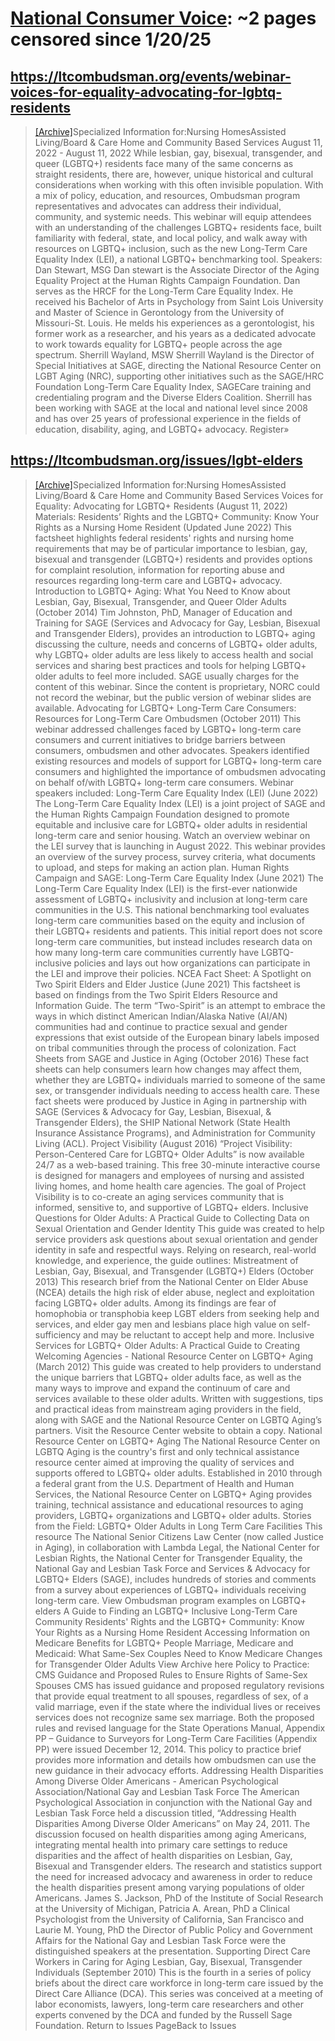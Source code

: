 



# [National Consumer Voice](ltcombudsman.org): ~2 pages censored since 1/20/25

## https://ltcombudsman.org/events/webinar-voices-for-equality-advocating-for-lgbtq-residents


> [[Archive]](https://web.archive.org/web/20240000000000*/https://ltcombudsman.org/events/webinar-voices-for-equality-advocating-for-lgbtq-residents)Specialized Information for:Nursing HomesAssisted Living/Board & Care Home and Community Based Services August 11, 2022 - August 11, 2022 While lesbian, gay, bisexual, transgender, and queer (LGBTQ+) residents face many of the same concerns as straight residents, there are, however, unique historical and cultural considerations when working with this often invisible population. With a mix of policy, education, and resources, Ombudsman program representatives and advocates can address their individual, community, and systemic needs. This webinar will equip attendees with an understanding of the challenges LGBTQ+ residents face, built familiarity with federal, state, and local policy, and walk away with resources on LGBTQ+ inclusion, such as the new Long-Term Care Equality Index (LEI), a national LGBTQ+ benchmarking tool. Speakers: Dan Stewart, MSG Dan stewart is the Associate Director of the Aging Equality Project at the Human Rights Campaign Foundation. Dan serves as the HRCF for the Long-Term Care Equality Index. He received his Bachelor of Arts in Psychology from Saint Lois University and Master of Science in Gerontology from the University of Missouri-St. Louis. He melds his experiences as a gerontologist, his former work as a researcher, and his years as a dedicated advocate to work towards equality for LGBTQ+ people across the age spectrum. Sherrill Wayland, MSW Sherrill Wayland is the Director of Special Initiatives at SAGE, directing the National Resource Center on LGBT Aging (NRC), supporting other initiatives such as the SAGE/HRC Foundation Long-Term Care Equality Index, SAGECare training and credentialing program and the Diverse Elders Coalition. Sherrill has been working with SAGE at the local and national level since 2008 and has over 25 years of professional experience in the fields of education, disability, aging, and LGBTQ+ advocacy. Register»
## https://ltcombudsman.org/issues/lgbt-elders


> [[Archive]](https://web.archive.org/web/20240000000000*/https://ltcombudsman.org/issues/lgbt-elders)Specialized Information for:Nursing HomesAssisted Living/Board & Care Home and Community Based Services Voices for Equality: Advocating for LGBTQ+ Residents (August 11, 2022) Materials: Residents’ Rights and the LGBTQ+ Community: Know Your Rights as a Nursing Home Resident (Updated June 2022) This factsheet highlights federal residents' rights and nursing home requirements that may be of particular importance to lesbian, gay, bisexual and transgender (LGBTQ+) residents and provides options for complaint resolution, information for reporting abuse and resources regarding long-term care and LGBTQ+ advocacy. Introduction to LGBTQ+ Aging: What You Need to Know about Lesbian, Gay, Bisexual, Transgender, and Queer Older Adults (October 2014) Tim Johnston, PhD, Manager of Education and Training for SAGE (Services and Advocacy for Gay, Lesbian, Bisexual and Transgender Elders), provides an introduction to LGBTQ+ aging discussing the culture, needs and concerns of LGBTQ+ older adults, why LGBTQ+ older adults are less likely to access health and social services and sharing best practices and tools for helping LGBTQ+ older adults to feel more included. SAGE usually charges for the content of this webinar. Since the content is proprietary, NORC could not record the webinar, but the public version of webinar slides are available. Advocating for LGBTQ+ Long-Term Care Consumers: Resources for Long-Term Care Ombudsmen (October 2011) This webinar addressed challenges faced by LGBTQ+ long-term care consumers and current initiatives to bridge barriers between consumers, ombudsmen and other advocates. Speakers identified existing resources and models of support for LGBTQ+ long-term care consumers and highlighted the importance of ombudsmen advocating on behalf of/with LGBTQ+ long-term care consumers. Webinar speakers included: Long-Term Care Equality Index (LEI) (June 2022) The Long-Term Care Equality Index (LEI) is a joint project of SAGE and the Human Rights Campaign Foundation designed to promote equitable and inclusive care for LGBTQ+ older adults in residential long-term care and senior housing. Watch an overview webinar on the LEI survey that is launching in August 2022. This webinar provides an overview of the survey process, survey criteria, what documents to upload, and steps for making an action plan. Human Rights Campaign and SAGE: Long-Term Care Equality Index (June 2021) The Long-Term Care Equality Index (LEI) is the first-ever nationwide assessment of LGBTQ+ inclusivity and inclusion at long-term care communities in the U.S. This national benchmarking tool evaluates long-term care communities based on the equity and inclusion of their LGBTQ+ residents and patients. This initial report does not score long-term care communities, but instead includes research data on how many long-term care communities currently have LGBTQ-inclusive policies and lays out how organizations can participate in the LEI and improve their policies. NCEA Fact Sheet: A Spotlight on Two Spirit Elders and Elder Justice (June 2021) This factsheet is based on findings from the Two Spirit Elders Resource and Information Guide. The term “Two-Spirit” is an attempt to embrace the ways in which distinct American Indian/Alaska Native (AI/AN) communities had and continue to practice sexual and gender expressions that exist outside of the European binary labels imposed on tribal communities through the process of colonization. Fact Sheets from SAGE and Justice in Aging (October 2016) These fact sheets can help consumers learn how changes may affect them, whether they are LGBTQ+ individuals married to someone of the same sex, or transgender individuals needing to access health care. These fact sheets were produced by Justice in Aging in partnership with SAGE (Services & Advocacy for Gay, Lesbian, Bisexual, & Transgender Elders), the SHIP National Network (State Health Insurance Assistance Programs), and Administration for Community Living (ACL). Project Visibility (August 2016) “Project Visibility: Person-Centered Care for LGBTQ+ Older Adults” is now available 24/7 as a web-based training. This free 30-minute interactive course is designed for managers and employees of nursing and assisted living homes, and home health care agencies. The goal of Project Visibility is to co-create an aging services community that is informed, sensitive to, and supportive of LGBTQ+ elders. Inclusive Questions for Older Adults: A Practical Guide to Collecting Data on Sexual Orientation and Gender Identity This guide was created to help service providers ask questions about sexual orientation and gender identity in safe and respectful ways. Relying on research, real-world knowledge, and experience, the guide outlines: Mistreatment of Lesbian, Gay, Bisexual, and Transgender (LGBTQ+) Elders (October 2013) This research brief from the National Center on Elder Abuse (NCEA) details the high risk of elder abuse, neglect and exploitation facing LGBTQ+ older adults. Among its findings are fear of homophobia or transphobia keep LGBT elders from seeking help and services, and elder gay men and lesbians place high value on self-sufficiency and may be reluctant to accept help and more. Inclusive Services for LGBTQ+ Older Adults: A Practical Guide to Creating Welcoming Agencies - National Resource Center on LGBTQ+ Aging (March 2012) This guide was created to help providers to understand the unique barriers that LGBTQ+ older adults face, as well as the many ways to improve and expand the continuum of care and services available to these older adults. Written with suggestions, tips and practical ideas from mainstream aging providers in the field, along with SAGE and the National Resource Center on LGBTQ Aging’s partners. Visit the Resource Center website to obtain a copy. National Resource Center on LGBTQ+ Aging The National Resource Center on LGBTQ Aging is the country's first and only technical assistance resource center aimed at improving the quality of services and supports offered to LGBTQ+ older adults. Established in 2010 through a federal grant from the U.S. Department of Health and Human Services, the National Resource Center on LGBTQ+ Aging provides training, technical assistance and educational resources to aging providers, LGBTQ+ organizations and LGBTQ+ older adults. Stories from the Field: LGBTQ+ Older Adults in Long Term Care Facilities This resource The National Senior Citizens Law Center (now called Justice in Aging), in collaboration with Lambda Legal, the National Center for Lesbian Rights, the National Center for Transgender Equality, the National Gay and Lesbian Task Force and Services & Advocacy for LGBTQ+ Elders (SAGE), includes hundreds of stories and comments from a survey about experiences of LGBTQ+ individuals receiving long-term care. View Ombudsman program examples on LGBTQ+ elders A Guide to Finding an LGBTQ+ Inclusive Long-Term Care Community Residents' Rights and the LGBTQ+ Community: Know Your Rights as a Nursing Home Resident Accessing Information on Medicare Benefits for LGBTQ+ People Marriage, Medicare and Medicaid: What Same-Sex Couples Need to Know Medicare Changes for Transgender Older Adults View Archive here Policy to Practice: CMS Guidance and Proposed Rules to Ensure Rights of Same-Sex Spouses CMS has issued guidance and proposed regulatory revisions that provide equal treatment to all spouses, regardless of sex, of a valid marriage, even if the state where the individual lives or receives services does not recognize same sex marriage. Both the proposed rules and revised language for the State Operations Manual, Appendix PP – Guidance to Surveyors for Long-Term Care Facilities (Appendix PP) were issued December 12, 2014. This policy to practice brief provides more information and details how ombudsmen can use the new guidance in their advocacy efforts. Addressing Health Disparities Among Diverse Older Americans - American Psychological Association/National Gay and Lesbian Task Force The American Psychological Association in conjunction with the National Gay and Lesbian Task Force held a discussion titled, “Addressing Health Disparities Among Diverse Older Americans” on May 24, 2011. The discussion focused on health disparities among aging Americans, integrating mental health into primary care settings to reduce disparities and the affect of health disparities on Lesbian, Gay, Bisexual and Transgender elders. The research and statistics support the need for increased advocacy and awareness in order to reduce the health disparities present among varying populations of older Americans. James S. Jackson, PhD of the Institute of Social Research at the University of Michigan, Patricia A. Arean, PhD a Clinical Psychologist from the University of California, San Francisco and Laurie M. Young, PhD the Director of Public Policy and Government Affairs for the National Gay and Lesbian Task Force were the distinguished speakers at the presentation. Supporting Direct Care Workers in Caring for Aging Lesbian, Gay, Bisexual, Transgender Individuals (September 2010) This is the fourth in a series of policy briefs about the direct care workforce in long-term care issued by the Direct Care Alliance (DCA). This series was conceived at a meeting of labor economists, lawyers, long-term care researchers and other experts convened by the DCA and funded by the Russell Sage Foundation. Return to Issues PageBack to Issues